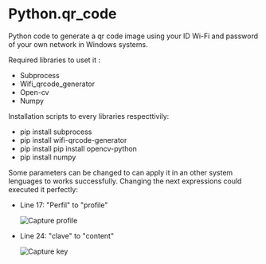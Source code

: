 # Python.qr_code
Python code to generate a qr code image using your ID Wi-Fi and password of your own network in Windows systems. 

Required libraries to uset it :

- Subprocess
- Wifi_qrcode_generator 
- Open-cv
- Numpy

Installation scripts to every libraries respecttivily:

- pip install subprocess
- pip install wifi-qrcode-generator
- pip install pip install opencv-python
- pip install numpy

Some parameters can be changed to can apply it in an other system lenguages to works successfully. Changing the next expressions could executed it perfectly:

- Line 17: "Perfil" to "profile"


     <img src="https://i.ibb.co/8bDWJyF/Perfil1.jpg" alt="Capture profile" title="Code line 17"> 

      
- Line 24: "clave" to "content"

     <img src="https://i.ibb.co/wpsC6L7/Clave.jpg" alt="Capture key" title="Code line 24">
     











